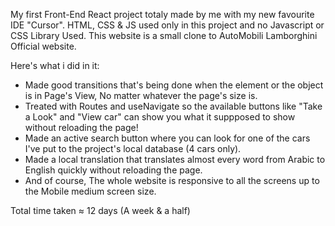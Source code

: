 My first Front-End React project totaly made by me with my new favourite IDE "Cursor". 
HTML, CSS & JS used only in this project and no Javascript or CSS Library Used. 
This website is a small clone to AutoMobili Lamborghini Official website.

Here's what i did in it:
- Made good transitions that's being done when the element or the object is in Page's View, No matter whatever the page's size is.
- Treated with Routes and useNavigate so the available buttons like "Take a Look" and "View car" can show you what it suppposed to show without reloading the page!
- Made an active search button where you can look for one of the cars I've put to the project's local database (4 cars only).
- Made a local translation that translates almost every word from Arabic to English quickly without reloading the page.
- And of course, The whole website is responsive to all the screens up to the Mobile medium screen size.


Total time taken ≈ 12 days (A week & a half)